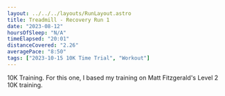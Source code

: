 ```yaml
---
layout: ../../../layouts/RunLayout.astro
title: Treadmill - Recovery Run 1
date: "2023-08-12"
hoursOfSleep: "N/A"
timeElapsed: "20:01"
distanceCovered: "2.26"
averagePace: "8:50"
tags: ["2023-10-15 10K Time Trial", "Workout"]
---
```


10K Training. For this one, I based my training on Matt Fitzgerald's Level 2 10K training.
